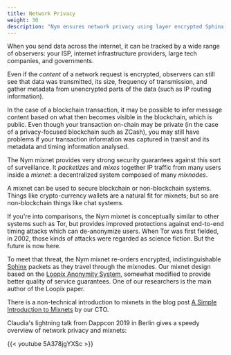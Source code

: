 ```yaml
---
title: Network Privacy
weight: 30
description: "Nym ensures network privacy using layer encrypted Sphinx packets and a Loopix mixnet."
---
```


When you send data across the internet, it can be tracked by a wide range of observers: your ISP, internet infrastructure providers, large tech companies, and governments.

Even if the *content* of a network request is encrypted, observers can still see that data was transmitted, its size, frequency of transmission, and gather metadata from unencrypted parts of the data (such as IP routing information). 

In the case of a blockchain transaction, it may be possible to infer message content based on what then becomes visible in the blockchain, which is public. Even though your transaction on-chain may be private (in the case of a privacy-focused blockchain such as ZCash), you may still have problems if your transaction information was captured in transit and its metadata and timing information analysed.

The Nym mixnet provides very strong security guarantees against this sort of surveillance. It *packetizes* and *mixes* together IP traffic from many users inside a *mixnet*: a decentralized system composed of many *mixnodes*.

A mixnet can be used to secure blockchain or non-blockchain systems. Things like crypto-currency wallets are a natural fit for mixnets; but so are non-blockchain things like chat systems.

If you're into comparisons, the Nym mixnet is conceptually similar to other systems such as Tor, but provides improved protections against end-to-end timing attacks which can de-anonymize users. When Tor was first fielded, in 2002, those kinds of attacks were regarded as science fiction. But the future is now here. 

To meet that threat, the Nym mixnet re-orders encrypted, indistinguishable [Sphinx](https://cypherpunks.ca/~iang/pubs/Sphinx_Oakland09.pdf) packets as they travel through the mixnodes. Our mixnet design based on the [Loopix Anonymity System](https://arxiv.org/abs/1703.00536), somewhat modified to provide better quality of service guarantees. One of our researchers is the main author of the Loopix paper.

There is a non-technical introduction to mixnets in the blog post [A Simple Introduction to Mixnets](https://medium.com/nymtech/a-simple-introduction-to-mixnets-6783a103d20e) by our CTO.

Claudia's lightning talk from Dappcon 2019 in Berlin gives a speedy overview of network privacy and mixnets:

{{< youtube 5A378jgYXSc >}}
